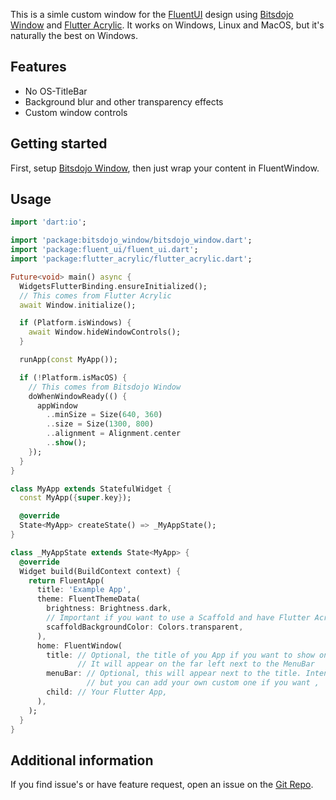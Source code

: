 This is a simle custom window for the [FluentUI](https://pub.dev/packages/fluent_ui) design using [Bitsdojo Window](https://pub.dev/packages/bitsdojo_window) and [Flutter Acrylic](https://pub.dev/packages/flutter_acrylic).
It works on Windows, Linux and MacOS, but it's naturally the best on Windows.

## Features

- No OS-TitleBar
- Background blur and other transparency effects
- Custom window controls

## Getting started

First, setup [Bitsdojo Window](https://pub.dev/packages/bitsdojo_window), then just wrap your content in FluentWindow.

## Usage

```dart
import 'dart:io';

import 'package:bitsdojo_window/bitsdojo_window.dart';
import 'package:fluent_ui/fluent_ui.dart';
import 'package:flutter_acrylic/flutter_acrylic.dart';

Future<void> main() async {
  WidgetsFlutterBinding.ensureInitialized();
  // This comes from Flutter Acrylic
  await Window.initialize();

  if (Platform.isWindows) {
    await Window.hideWindowControls();
  }

  runApp(const MyApp());

  if (!Platform.isMacOS) {
    // This comes from Bitsdojo Window
    doWhenWindowReady(() {
      appWindow
        ..minSize = Size(640, 360)
        ..size = Size(1300, 800)
        ..alignment = Alignment.center
        ..show();
    });
  }
}

class MyApp extends StatefulWidget {
  const MyApp({super.key});

  @override
  State<MyApp> createState() => _MyAppState();
}

class _MyAppState extends State<MyApp> {
  @override
  Widget build(BuildContext context) {
    return FluentApp(
      title: 'Example App',
      theme: FluentThemeData(
        brightness: Brightness.dark,
        // Important if you want to use a Scaffold and have Flutter Acrylic's effects
        scaffoldBackgroundColor: Colors.transparent, 
      ),
      home: FluentWindow(
        title: // Optional, the title of you App if you want to show one.
               // It will appear on the far left next to the MenuBar
        menuBar: // Optional, this will appear next to the title. Intended for the fluent_ui MenuBar,
                 // but you can add your own custom one if you want ,
        child: // Your Flutter App,
      ),
    );
  }
}
```

## Additional information

If you find issue's or have feature request, open an issue on the [Git Repo](https://github.com/4A6F6F6E61/fluent_window.git).
